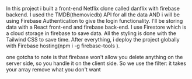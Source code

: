 In this project i built a front-end Netflix clone called danflix with firebase backend. I used the TMDB(themoviedb) API for all the 
data AND i will be using Firebase Authentication to give the login functionality. I'll be storing data with a React front-end and firebase back-end. I use Firestore which is a cloud storage in firebase to save data. All the styling is
done with the Tailwind CSS to save time. After everything, i deploy the project globally with Firebase hosting(npm i -g firebase-tools ).

one gotcha to note is that firebase won't allow you delete anything on the server side, so you handle it on the client side. 
So we use the filter: it takes your array remove what you don't want